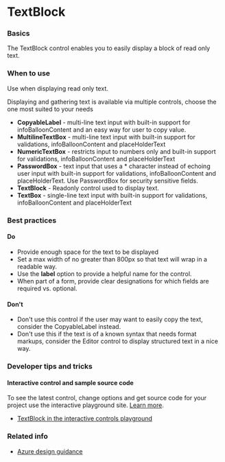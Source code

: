 ﻿# TextBlock

 
<a name="basics"></a>
### Basics
The TextBlock control enables you to easily display a block of read only text.


<!-- TODO get an IMAGE to embed here -->

<!-- TODO get an SAMPLE CODE to embed here -->

 
<a name="when-to-use"></a>
### When to use
Use when displaying read only text.

Displaying and gathering text is available via multiple controls, choose the one most suited to your needs
* **CopyableLabel** - multi-line text input with built-in support for infoBalloonContent and an easy way for user to copy value.
* **MultilineTextBox** - multi-line text input with built-in support for validations, infoBalloonContent and placeHolderText
* **NumericTextBox** - restricts input to numbers only and built-in support for validations, infoBalloonContent and placeHolderText
* **PasswordBox** - text input that uses a * character instead of echoing user input with built-in support for validations, infoBalloonContent and placeHolderText.  Use PasswordBox for security sensitive fields.
* **TextBlock** - Readonly control used to display text.
* **TextBox** - single-line text input with built-in support for validations, infoBalloonContent and placeHolderText



 
<a name="best-practices"></a>
### Best practices

<a name="best-practices-do"></a>
#### Do

* Provide enough space for the text to be displayed
* Set a max width of no greater than 800px so that text will wrap in a readable way.
* Use the **label** option to provide a helpful name for the control.
* When part of a form, provide clear designations for which fields are required vs. optional.


<a name="best-practices-don-t"></a>
#### Don&#39;t

* Don't use this control if the user may want to easily copy the text, consider the CopyableLabel instead.
* Don't use this if the text is of a known syntax that needs format markups, consider the Editor control to display structured text in a nice way.



 
<a name="developer-tips-and-tricks"></a>
### Developer tips and tricks



<a name="developer-tips-and-tricks-interactive-control-and-sample-source-code"></a>
#### Interactive control and sample source code
To see the latest control, change options and get source code for your project use the interactive playground site.  [Learn more](./top-extensions-controls-playground.md).

*  <a href="https://ms.portal.azure.com/?Microsoft_Azure_Playground=true#blade/Microsoft_Azure_Playground/ControlsIndexBlade/TextBlock_create_Playground" target="_blank">TextBlock in the interactive controls playground</a>

 


 
<a name="related-info"></a>
### Related info

<!-- TODO need link to Figma -->

* [Azure design guidance](http://aka.ms/portalfx/design)


